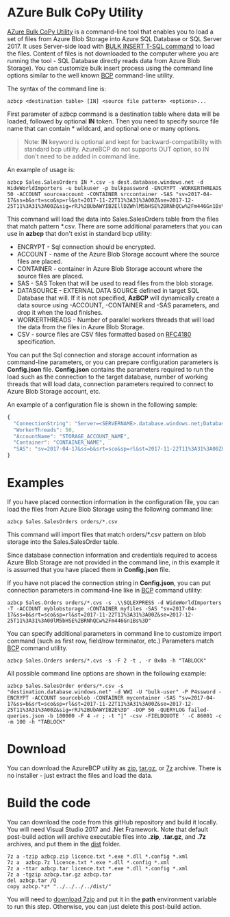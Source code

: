# AZure Bulk CoPy Utility
[AZure Bulk CoPy Utility](https://github.com/JocaPC/AzureBCP/tree/master/dist/) is a command-line tool that enables you to load a set of files from Azure Blob Storage into Azure SQL Database or SQL Server 2017.
It uses Server-side load with [BULK INSERT T-SQL command](https://docs.microsoft.com/en-us/sql/t-sql/statements/bulk-insert-transact-sql) to load the files. Content of files is not downloaded to the computer where
you are running the tool - SQL Database directly reads data from Azure Blob Storage). You can customize bulk insert process using the command line options similar to the well known
 [BCP](https://docs.microsoft.com/en-us/sql/tools/bcp-utility) command-line utility.
 
The syntax of the command line is:
```
azbcp <destination table> [IN] <source file pattern> <options>...
```
First parameter of azbcp command is a destination table where data will be loaded, followed by optional **IN** token. Then you need to specify source file name that can contain * wildcard, 
and optional one or many options.

> Note: **IN** keyword is optional and kept for backward-compatibility with standard bcp utility.
> AzureBCP do not supports OUT option, so IN don't need to be added in command line.
 
An example of usage is:

```
azbcp Sales.SalesOrders IN *.csv -s dest.database.windows.net -d WideWorldImporters -u bulkuser -p bulkpassword -ENCRYPT -WORKERTHREADS 50 -ACCOUNT sourceaccount -CONTAINER srccontainer -SAS "sv=2017-04-17&ss=b&srt=sco&sp=rl&st=2017-11-22T11%3A31%3A00Z&se=2017-12-25T11%3A31%3A00Z&sig=rRJ%2BUbAWYIB2EllDZWhlM5bHSE%2BRNhQCw%2Fm446Gn1Bs%3D"
```

This command will load the data into Sales.SalesOrders table from the files that match pattern *.csv. There are some additional parameters that you can use in **azbcp** that don't exist in standard bcp utility:
 - ENCRYPT - Sql connection should be encrypted.
 - ACCOUNT - name of the Azure Blob Storage account where the source files are placed.
 - CONTAINER - container in Azure Blob Storage account where the source files are placed.
 - SAS - SAS Token that will be used to read files from the blob storage.
 - DATASOURCE - EXTERNAL DATA SOURCE defined in target SQL Database that will. If it is not specified, **AzBCP** will dynamically create a data source using -ACCOUNT, -CONTAINER and -SAS parameters, and drop it when the load finishes.
 - WORKERTHREADS - Number of parallel workers threads that will load the data from the files in Azure Blob Storage.
 - CSV - source files are CSV files formatted based on [RFC4180](https://tools.ietf.org/html/rfc4180) specification.

You can put the Sql connection and storage account information as command-line parameters, or you can prepare configuration parameters is **Config.json** file.
**Config.json** contains the parameters required to run the load such as the connection to the target database, number of working threads that will load data,
connection parameters required to connect to Azure Blob Storage account, etc.

An example of a configuration file is shown in the following sample:

```javascript
{
  "ConnectionString": "Server=<SERVERNAME>.database.windows.net;Database=<DATABASENAME>;User Id=<USERID>;Password=<PASSWORD>;Encrypt=True;",
  "WorkerThreads": 50,
  "AccountName": "STORAGE_ACCOUNT_NAME",
  "Container": "CONTAINER_NAME",
  "SAS": "sv=2017-04-17&ss=b&srt=sco&sp=rl&st=2017-11-22T11%3A31%3A00Z&se=2017-12-25T11%3A31%3A00lM5bHSE%2BRNhQCw%2Fm446Gn1Bs%3D"
}
```

# Examples
If you have placed connection information in the configuration file, you can load the files from Azure Blob Storage using the following command line: 

```
azbcp Sales.SalesOrders orders/*.csv
```
This command will import files that match orders/*.csv pattern on blob storage into the Sales.SalesOrder table.

Since database connection information and credentials required to access Azure Blob Storage are not provided in the command line, in this example it is assumed that you have placed them in **Config.json** file. 

If you have not placed the connection string in **Config.json**, you can put connection parameters in command-line like in [BCP](https://docs.microsoft.com/en-us/sql/tools/bcp-utility) command utility:

```
azbcp Sales.Orders orders/*.cvs -s .\\SQLEXPRESS -d WideWorldImporters -T -ACCOUNT myblobstorage -CONTAINER myfiles -SAS "sv=2017-04-17&ss=b&srt=sco&sp=rl&st=2017-11-22T11%3A31%3A00Z&se=2017-12-25T11%3A31%3A00lM5bHSE%2BRNhQCw%2Fm446Gn1Bs%3D"
```

You can specify additional parameters in command line to customize import command (such as first row, field/row terminator, etc.) Parameters match [BCP](https://docs.microsoft.com/en-us/sql/tools/bcp-utility) command utility.
```
azbcp Sales.Orders orders/*.cvs -s -F 2 -t , -r 0x0a -h "TABLOCK"
```

All possible command line options are shown in the following example:
```
azbcp Sales.SalesOrder orders/*.csv -s "destination.database.windows.net" -d WWI -U "bulk-user" -P P4ssword -ENCRYPT -ACCOUNT sourceblob -CONTAINER mycontainer -SAS "sv=2017-04-17&ss=b&srt=sco&sp=rl&st=2017-11-22T11%3A31%3A00Z&se=2017-12-25T11%3A31%3A00Z&sig=rRJ%2BUbAWYIB2E%3D" -DOP 50 -QUERYLOG failed-queries.json -b 100000 -F 4 -r ; -t "|" -csv -FIELDQUOTE ' -C 86001 -c -m 100 -h "TABLOCK"
```

# Download

You can download the AzureBCP utility as [zip](https://github.com/JocaPC/AzureBCP/blob/dist/master/azbcp.zip),
[tar.gz](https://github.com/JocaPC/AzureBCP/blob/dist/master/azbcp.tar.gz), or [7z](https://github.com/JocaPC/AzureBCP/blob/dist/master/azbcp.7z) archive.
There is no installer - just extract the files and load the data.

# Build the code

You can download the code from this gitHub repository and build it locally. You will need Visual Studio 2017 and .Net Framework.
Note that default post-build action will archive executable files into **.zip**, **.tar.gz**, and **.7z** archives, and put them in the [dist](dist) folder.

```
7z a -tzip azbcp.zip licence.txt *.exe *.dll *.config *.xml
7z a  azbcp.7z licence.txt *.exe *.dll *.config *.xml
7z a -ttar azbcp.tar licence.txt *.exe *.dll *.config *.xml
7z a -tgzip azbcp.tar.gz azbcp.tar
del azbcp.tar /Q
copy azbcp.*z* "../../../../dist/"
```
You will need to [download 7zip](http://www.7-zip.org/download.html) and put it in the **path**
environment variable to run this step. Otherwise, you can just delete this post-build action.